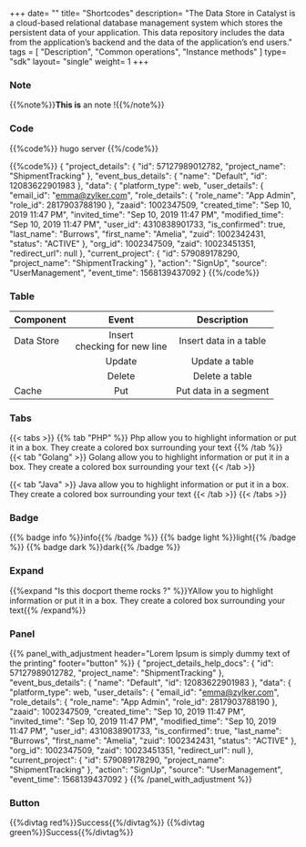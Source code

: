 +++
date= ""
title= "Shortcodes"
description= "The Data Store in Catalyst is a cloud-based relational database management system which stores the persistent data of your application. This data repository includes the data from the application’s backend and the data of the application’s end users."
tags = [ "Description", "Common operations", "Instance methods" ]
type= "sdk"
layout= "single"
weight= 1
+++
 
### Note
{{%note%}}**This is** an note !{{%/note%}}

### Code
{{%code%}}
hugo server
{{%/code%}}

{{%code%}}
    {
        "project_details": {
            "id": 57127989012782,
            "project_name": "ShipmentTracking"
        },
        "event_bus_details": {
            "name": "Default",
            "id": 12083622901983
        },
        "data": {
            "platform_type": web,
            "user_details": {
                "email_id": "emma@zylker.com",
                "role_details": {
                    "role_name": "App Admin",
                    "role_id": 2817903788190
                },
                "zaaid": 1002347509,
                "created_time": "Sep 10, 2019 11:47 PM",
                "invited_time": "Sep 10, 2019 11:47 PM",
                "modified_time": "Sep 10, 2019 11:47 PM",
                "user_id": 4310838901733,
                "is_confirmed": true,
                "last_name": "Burrows",
                "first_name": "Amelia",
                "zuid": 1002342431,
                "status": "ACTIVE"
            },
            "org_id": 1002347509,
            "zaid": 10023451351,
            "redirect_url": null
        },
        "current_project": {
            "id": 579089178290,
            "project_name": "ShipmentTracking"
        },
        "action": "SignUp",
        "source": "UserManagement",
        "event_time": 1568139437092
    }
{{%/code%}}

### Table
| Component      | Event | Description |
| :--- | :---: | :---: |
| Data Store | Insert <br> checking for new line | Insert data in a table |
|            | Update | Update a table |
|            | Delete  | Delete a table |
| Cache      | Put     | Put data in a segment |

### Tabs
{{< tabs >}}
{{% tab "PHP" %}} 
Php allow you to highlight information or put it in a box. They create a colored box surrounding your text
{{% /tab %}}
{{< tab "Golang" >}} 
Golang allow you to highlight information or put it in a box. They create a colored box surrounding your text
{{< /tab >}}

{{< tab "Java" >}} 
Java allow you to highlight information or put it in a box. They create a colored box surrounding your text
{{< /tab >}}
{{< /tabs >}}


### Badge

{{% badge info %}}info{{% /badge %}}
{{% badge light %}}light{{% /badge %}}
{{% badge dark %}}dark{{% /badge %}}


### Expand

{{%expand "Is this docport theme rocks ?" %}}YAllow you to highlight information or put it in a box. They create a colored box surrounding your text{{% /expand%}}

### Panel
{{% panel_with_adjustment header="Lorem Ipsum is simply dummy text of the printing" footer="button" %}}
    {
        "project_details_help_docs": {
            "id": 57127989012782,
            "project_name": "ShipmentTracking"
        },
        "event_bus_details": {
            "name": "Default",
            "id": 12083622901983
        },
        "data": {
            "platform_type": web,
            "user_details": {
                "email_id": "emma@zylker.com",
                "role_details": {
                    "role_name": "App Admin",
                    "role_id": 2817903788190
                },
                "zaaid": 1002347509,
                "created_time": "Sep 10, 2019 11:47 PM",
                "invited_time": "Sep 10, 2019 11:47 PM",
                "modified_time": "Sep 10, 2019 11:47 PM",
                "user_id": 4310838901733,
                "is_confirmed": true,
                "last_name": "Burrows",
                "first_name": "Amelia",
                "zuid": 1002342431,
                "status": "ACTIVE"
            },
            "org_id": 1002347509,
            "zaid": 10023451351,
            "redirect_url": null
        },
        "current_project": {
            "id": 579089178290,
            "project_name": "ShipmentTracking"
        },
        "action": "SignUp",
        "source": "UserManagement",
        "event_time": 1568139437092
    }
{{% /panel_with_adjustment %}}


### Button

{{%divtag red%}}Success{{%/divtag%}}
{{%divtag green%}}Success{{%/divtag%}}
